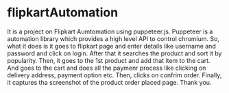 # flipkartAutomation
It is a project on Flipkart Aumtomation using puppeteer.js.
Puppeteer is a automation library which provides a high level API to control chromium.
So, what it does is it goes to flipkart page and enter details like username and password and click on login.
After that it searches the product and sort it by popularity.
Then, it goes to the 1st product and add that item to the cart.
And goes to the cart and does all the paymenr process like clicking on delivery address, payment option etc. 
Then, clicks on confrim order.
Finally, it captures tha screenshot of the product order placed page.
Thank you.
